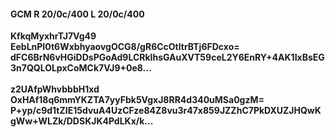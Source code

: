 #### GCM R 20/0c/400 L 20/0c/400
**KfkqMyxhrTJ7Vg49**<br/>**EebLnPI0t6WxbhyaovgOCG8/gR6CcOtltrBTj6FDcxo=**<br/>**dFC6BrN6vHGiDDsPGoAd9LCRklhsGAuXVT59ceL2Y6EnRY+4AK1IxBsEG3n7QQLOLpxCoMCk7VJ9+0e8...**<br/><br/>
**z2UAfpWhvbbbH1xd**<br/>**OxHAf18q6mmYKZTA7yyFbk5VgxJ8RR4d340uMSa0gzM=**<br/>**P+yp/c9d1tZIE15dvuA4UzCFze84Z8vu3r47x859JZZhC7PkDXUZJHQwKgWw+WLZk/DDSKJK4PdLKx/k...**